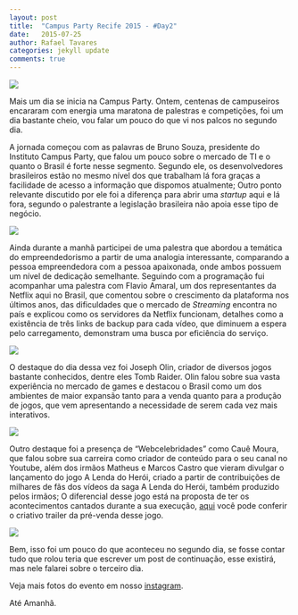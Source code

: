 ```yaml
---
layout: post
title:  "Campus Party Recife 2015 - #Day2"
date:   2015-07-25
author: Rafael Tavares
categories: jekyll update
comments: true
---
```

![](https://raw.githubusercontent.com/recursivejr/recursivejr.github.io/master/images/posts/CPRecife-1.JPG)

Mais um dia se inicia na Campus Party.
Ontem, centenas de campuseiros encararam com energia uma maratona de palestras e competições, foi um dia bastante cheio, vou falar um pouco do que vi nos palcos no segundo dia.

A jornada começou com as palavras de Bruno Souza, presidente do Instituto Campus Party, que falou um pouco sobre o mercado de TI e o quanto o Brasil é forte nesse segmento. Segundo ele, os desenvolvedores brasileiros estão no mesmo nível dos que trabalham lá fora graças a facilidade de acesso a informação que dispomos atualmente; Outro ponto relevante discutido por ele foi a diferença para abrir uma *startup* aqui e lá fora, segundo o palestrante a legislação brasileira não apoia esse tipo de negócio.

![](https://raw.githubusercontent.com/recursivejr/recursivejr.github.io/master/images/posts/CPRecife-2.JPG)

Ainda durante a manhã participei de uma palestra que abordou a temática do empreendedorismo a partir de uma analogia interessante, comparando a pessoa empreendedora com a pessoa apaixonada, onde ambos possuem um nível de dedicação semelhante. Seguindo com a programação fui acompanhar uma palestra com Flavio Amaral, um dos representantes da Netflix aqui no Brasil, que comentou sobre o crescimento da plataforma nos últimos anos, das dificuldades que o mercado de *Streaming* encontra no país e explicou como os servidores da Netflix funcionam, detalhes como a existência de três links de backup para cada vídeo, que diminuem a espera pelo carregamento, demonstram uma busca por eficiência do serviço.


![](https://raw.githubusercontent.com/recursivejr/recursivejr.github.io/master/images/posts/CPRecife-3.JPG)

O destaque do dia dessa vez foi Joseph Olin, criador de diversos jogos bastante conhecidos, dentre eles Tomb Raider. Olin falou sobre sua vasta experiência no mercado de games e destacou o Brasil como um dos ambientes de maior expansão tanto para a venda quanto para a produção de jogos, que vem apresentando a necessidade de serem cada vez mais interativos.

![](https://raw.githubusercontent.com/recursivejr/recursivejr.github.io/master/images/posts/CPRecife-4.JPG)

Outro destaque foi a presença de “Webcelebridades” como Cauê Moura, que falou sobre sua carreira como criador de conteúdo para o seu canal no Youtube, além dos irmãos Matheus e Marcos Castro que vieram divulgar o lançamento do jogo A Lenda do Herói, criado a partir de contribuições de milhares de fãs dos vídeos da saga A Lenda do Herói, também produzido pelos irmãos; O diferencial desse jogo está na proposta de ter os acontecimentos cantados durante a sua execução, [aqui] você pode conferir o criativo trailer da pré-venda desse jogo.

![](https://raw.githubusercontent.com/recursivejr/recursivejr.github.io/master/images/posts/CPRecife-5.JPG)

Bem, isso foi um pouco do que aconteceu no segundo dia, se fosse contar tudo que rolou teria que escrever um post de continuação, esse existirá, mas nele falarei sobre o terceiro dia.

Veja mais fotos do evento em nosso [instagram].

Até Amanhã.

[instagram]:https://instagram.com/recursive_jr
[aqui]:https://www.youtube.com/watch?v=leD9srixeiw
